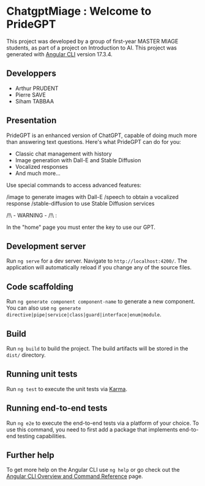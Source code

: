 # ChatgptMiage : Welcome to PrideGPT

This project was developed by a group of first-year MASTER MIAGE students, as part of a project on Introduction to AI. This project was generated with [Angular CLI](https://github.com/angular/angular-cli) version 17.3.4.

## Developpers

- Arthur PRUDENT
- Pierre SAVE
- Siham TABBAA

## Presentation

PrideGPT is an enhanced version of ChatGPT, capable of doing much more than answering text questions. Here's what PrideGPT can do for you:

- Classic chat management with history
- Image generation with Dall-E and Stable Diffusion
- Vocalized responses
- And much more...

Use special commands to access advanced features:

/image to generate images with Dall-E
/speech to obtain a vocalized response
/stable-diffusion to use Stable Diffusion services

/!\ - WARNING - /!\ : 

In the "home" page you must enter the key to use our GPT.


## Development server

Run `ng serve` for a dev server. Navigate to `http://localhost:4200/`. The application will automatically reload if you change any of the source files.

## Code scaffolding

Run `ng generate component component-name` to generate a new component. You can also use `ng generate directive|pipe|service|class|guard|interface|enum|module`.

## Build

Run `ng build` to build the project. The build artifacts will be stored in the `dist/` directory.

## Running unit tests

Run `ng test` to execute the unit tests via [Karma](https://karma-runner.github.io).

## Running end-to-end tests

Run `ng e2e` to execute the end-to-end tests via a platform of your choice. To use this command, you need to first add a package that implements end-to-end testing capabilities.

## Further help

To get more help on the Angular CLI use `ng help` or go check out the [Angular CLI Overview and Command Reference](https://angular.io/cli) page.
